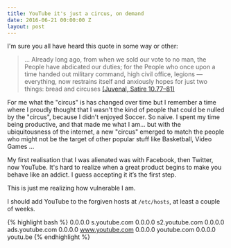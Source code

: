 ```yaml
---
title: YouTube it's just a circus, on demand
date: 2016-06-21 00:00:00 Z
layout: post
---
```


I'm sure you all have heard this quote in some way or other:

> … Already long ago, from when we sold our vote to no man, the People have abdicated our duties; for the People who once upon a time handed out military command, high civil office, legions — everything, now restrains itself and anxiously hopes for just two things: bread and circuses
> [(Juvenal, Satire 10.77–81)](https://en.wikipedia.org/wiki/Bread_and_circuses)

For me what the "circus" is has changed over time but I remember a time where I proudly thought that I wasn't the kind of people that could be nulled by the "circus", because I didn't enjoyed Soccer. So naive. I spent my time being productive, and that made me what I am… but with the ubiquitousness of the internet, a new "circus" emerged to match the people who might not be the target of other popular stuff like Basketball, Video Games …

My first realisation that I was alienated was with Facebook, then Twitter, now YouTube. It's hard to realize when a great product begins to make you behave like an addict. I guess accepting it it’s the first step.

This is just me realizing how vulnerable I am.

I should add YouTube to the forgiven hosts at `/etc/hosts`, at least a couple of weeks.

{% highlight bash %}
0.0.0.0 s.youtube.com
0.0.0.0 s2.youtube.com
0.0.0.0 ads.youtube.com
0.0.0.0 www.youtube.com
0.0.0.0 youtube.com
0.0.0.0 youtu.be
{% endhighlight %}
